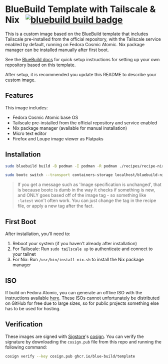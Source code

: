 # BlueBuild Template with Tailscale & Nix &nbsp; [![bluebuild build badge](https://github.com/blue-build/template/actions/workflows/build.yml/badge.svg)](https://github.com/blue-build/template/actions/workflows/build.yml)

This is a custom image based on the BlueBuild template that includes Tailscale pre-installed from the official repository, with the Tailscale service enabled by default, running on Fedora Cosmic Atomic. Nix package manager can be installed manually after first boot.

See the [BlueBuild docs](https://blue-build.org/how-to/setup/) for quick setup instructions for setting up your own repository based on this template.

After setup, it is recommended you update this README to describe your custom image.

## Features

This image includes:
- Fedora Cosmic Atomic base OS
- Tailscale pre-installed from the official repository and service enabled
- Nix package manager (available for manual installation)
- Micro text editor
- Firefox and Loupe image viewer as Flatpaks

## Installation

```bash
sudo bluebuild build -B podman -I podman -R podman ./recipes/recipe-niri.yml

sudo bootc switch --transport containers-storage localhost/bluebuild-niri:latest
```

> If you get a message such as 'Image specification is unchanged', that is because bootc is dumb in the way it checks if something is new, and ONLY goes based off of the image tag - so something like `:latest` won't often work. You can just change the tag in the recipe file, or apply a new tag after the fact.

## First Boot

After installation, you'll need to:

1. Reboot your system (if you haven't already after installation)
2. For Tailscale: Run `sudo tailscale up` to authenticate and connect to your tailnet
3. For Nix: Run `/usr/bin/install-nix.sh` to install the Nix package manager

## ISO

If build on Fedora Atomic, you can generate an offline ISO with the instructions available [here](https://blue-build.org/learn/universal-blue/#fresh-install-from-an-iso). These ISOs cannot unfortunately be distributed on GitHub for free due to large sizes, so for public projects something else has to be used for hosting.

## Verification

These images are signed with [Sigstore](https://www.sigstore.dev/)'s [cosign](https://github.com/sigstore/cosign). You can verify the signature by downloading the `cosign.pub` file from this repo and running the following command:

```bash
cosign verify --key cosign.pub ghcr.io/blue-build/template
```
